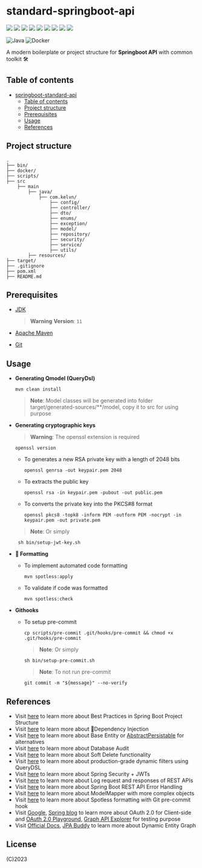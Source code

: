 # standard-springboot-api

[![](https://img.shields.io/badge/framework-springboot-success.svg?logo=springboot)](https://spring.io/projects/spring-boot)
[![](https://img.shields.io/badge/database-mysql-9cf.svg?logo=mysql)](https://www.mysql.com/)
[![](https://img.shields.io/badge/orm-hibernate-yellowgreen.svg?logo=hibernate)](https://hibernate.org/)
[![](https://img.shields.io/badge/server-tomcat-yellow.svg?logo=apachetomcat)](https://tomcat.apache.org/)
[![](https://img.shields.io/badge/management-maven-red.svg?logo=apachemaven)](https://docs.spring.io/spring-security/reference/)
[![](https://img.shields.io/badge/documentation-swagger-brightgreen.svg?logo=swagger)](https://swagger.io/)
[![](https://img.shields.io/badge/version--control-github-critical.svg?logo=git)](https://git-scm.com/)
[![](https://img.shields.io/badge/auth-spring%20security-success.svg?logo=springsecurity)](https://docs.spring.io/spring-security/reference/)
[![](https://img.shields.io/badge/integrity-JWT-inactive.svg?logo=jsonwebtokens)](https://jwt.io/)

![Java](https://img.shields.io/badge/java-%23ED8B00.svg?style=for-the-badge&logo=openjdk&logoColor=white)
![Docker](https://img.shields.io/badge/docker-%230db7ed.svg?style=for-the-badge&logo=docker&logoColor=white)

A modern boilerplate or project structure for **Springboot API** with common toolkit 🛠 

## Table of contents

- [springboot-standard-api](#springboot-standard-api)
    - [Table of contents](#table-of-contents)
    - [Project structure](#project-structure)
    - [Prerequisites](#prerequisites)
    - [Usage](#usage)
    - [References](#references)

## Project structure

```shell
.
├── bin/
├── docker/
├── scripts/
├── src
    ├── main
        ├── java/
            ├── com.kelvn/
                ├── config/
                ├── controller/
                ├── dto/
                ├── enums/
                ├── exception/
                ├── model/
                ├── repository/
                ├── security/
                ├── service/
                ├── utils/
        ├── resources/
├── target/
├── .gitignore
├── pom.xml
├── README.md
```

## Prerequisites

- [JDK](https://www.oracle.com/fr/java/technologies/javase/jdk11-archive-downloads.html)

  > **Warning** **Version**: `11`

- [Apache Maven](https://maven.apache.org/download.cgi)

- [Git](https://git-scm.com/)

## Usage

- **Generating Qmodel (QueryDsl)**

    ```shell
    mvn clean install
    ```
  > **Note**: Model classes will be generated into folder target/generated-sources/**/model, copy it to src for using purpose

- **Generating cryptographic keys**

  > **Warning**: The openssl extension is required
  ```shell
  openssl version
  ```

  - To generates a new RSA private key with a length of 2048 bits

    ```shell
    openssl genrsa -out keypair.pem 2048
    ```

  - To extracts the public key
    ```shell
    openssl rsa -in keypair.pem -pubout -out public.pem
    ```

  - To converts the private key into the PKCS#8 format
    ```shell
    openssl pkcs8 -topk8 -inform PEM -outform PEM -nocrypt -in keypair.pem -out private.pem
    ```

  > **Note**: Or simply
   ```shell
    sh bin/setup-jwt-key.sh
  ```
  
- **💅 Formatting**

    - To implement automated code formatting

      ```shell
      mvn spotless:apply
      ```
      
    - To validate if code was formatted

      ```shell
      mvn spotless:check
      ```
      
- **Githooks**

  - To setup pre-commit

    ```shell
    cp scripts/pre-commit .git/hooks/pre-commit && chmod +x .git/hooks/pre-commit
    ```
    
    > **Note**: Or simply
    ```shell
    sh bin/setup-pre-commit.sh
    ```
    
    > **Note**: To not run pre-commit
    ```shell
    git commit -m "${message}" --no-verify
    ```
  

## References

- Visit [here](https://medium.com/thefreshwrites/best-practices-in-spring-boot-project-structure-2986adb290) to learn more about Best Practices in Spring Boot Project Structure
- Visit [here](https://medium.com/@miguelangelperezdiaz444/dependency-injection-in-spring-constructor-property-or-setter-which-one-should-i-choose-d38be824c8c1) to learn more about 💉Dependency Injection
- Visit [here](https://medium.com/@kouomeukevin/create-a-base-entity-with-jpa-8adb35d2b7a3) to learn more about Base Entity or [AbstractPersistable](https://www.springbyexample.org/examples/spring-data-jpa-auditing-code-example.html) for alternatives
- Visit [here](https://medium.com/javarevisited/what-is-database-audit-and-how-to-audit-a-database-using-a-spring-boot-application-11a08170e687) to learn more about Database Audit
- Visit [here](https://levelup.gitconnected.com/spring-boot-soft-delete-functionality-with-hibernate-f5ee8c24c99f) to learn more about Soft Delete functionality
- Visit [here](https://medium.com/javarevisited/dynamic-query-predicate-generation-using-springboot-and-querydsl-fdb0d5d3555b) to learn more about production-grade dynamic filters using QueryDSL
- Visit [here](https://thomasandolf.medium.com/spring-security-jwts-getting-started-ebdb4e4f1dd1) to learn more about Spring Security + JWTs
- Visit [here](https://medium.com/@ankithahjpgowda/log-request-and-responses-of-rest-apis-in-springboot-c13f9bc7903f) to learn more about Log request and responses of REST APIs
- Visit [here](https://www.toptal.com/java/spring-boot-rest-api-error-handling) to learn more about Spring Boot REST API Error Handling
- Visit [here](https://ultimate.systems/web/blog/how-to-use-modelmapper-with-more-complex-objects-in-spring-boot-java) to learn more about ModelMapper with more complex objects
- Visit [here](https://medium.com/@mmessell/apply-spotless-formatting-with-git-pre-commit-hook-1c484ea68c34) to learn more about Spotless formatting with Git pre-commit hook
- Visit [Google](https://developers.google.com/identity/sign-in/web/backend-auth), [Spring blog](https://spring.io/blog/2018/03/06/using-spring-security-5-to-integrate-with-oauth-2-secured-services-such-as-facebook-and-github) to learn more about OAuth 2.0 for Client-side and [OAuth 2.0 Playground](https://developers.google.com/oauthplayground/), [Graph API Explorer](https://developers.facebook.com/tools/explorer) for testing purpose
- Visit [Official Docs](https://github.com/Cosium/spring-data-jpa-entity-graph), [JPA Buddy](https://jpa-buddy.com/blog/dynamic-entity-graphs-in-spring-data-jpa/) to learn more about Dynamic Entity Graph

## License

(C)2023